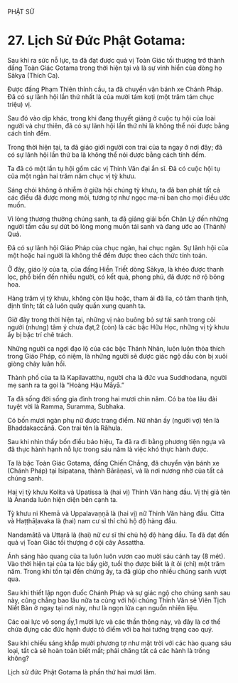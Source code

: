 PHẬT SỬ

# 27. Lịch Sử Đức Phật Gotama:

Sau khi ra sức nỗ lực, ta đã đạt được quả vị Toàn Giác tối thượng trở thành đấng Toàn Giác Gotama trong thời hiện tại và là sự vinh hiển của dòng họ Sākya (Thích Ca).

Được đấng Phạm Thiên thỉnh cầu, ta đã chuyển vận bánh xe Chánh Pháp. Đã có sự lãnh hội lần thứ nhất là của mười tám koṭi (một trăm tám chục triệu) vị.

Sau đó vào dịp khác, trong khi đang thuyết giảng ở cuộc tụ hội của loài người và chư thiên, đã có sự lãnh hội lần thứ nhì là không thể nói được bằng cách tính đếm.

Trong thời hiện tại, ta đã giáo giới người con trai của ta ngay ở nơi đây; đã có sự lãnh hội lần thứ ba là không thể nói được bằng cách tính đếm.

Ta đã có một lần tụ hội gồm các vị Thinh Văn đại ẩn sĩ. Đã có cuộc hội tụ của một ngàn hai trăm năm chục vị tỳ khưu.

Sáng chói không ô nhiễm ở giữa hội chúng tỳ khưu, ta đã ban phát tất cả các điều đã được mong mỏi, tương tợ như ngọc ma-ni ban cho mọi điều ước muốn.

Vì lòng thương thưởng chúng sanh, ta đã giảng giải bốn Chân Lý đến những người tầm cầu sự dứt bỏ lòng mong muốn tái sanh và đang ước ao (Thánh) Quả.

Đã có sự lãnh hội Giáo Pháp của chục ngàn, hai chục ngàn. Sự lãnh hội của một hoặc hai người là không thể đếm được theo cách thức tính toán.

Ở đây, giáo lý của ta, của đấng Hiền Triết dòng Sākya, là khéo được thanh lọc, phổ biến đến nhiều người, có kết quả, phong phú, đã được nở rộ bông hoa.

Hàng trăm vị tỳ khưu, không còn lậu hoặc, tham ái đã lìa, có tâm thanh tịnh, định tĩnh; tất cả luôn quây quần xung quanh ta.

Giờ đây trong thời hiện tại, những vị nào buông bỏ sự tái sanh trong cõi người (nhưng) tâm ý chưa đạt,2 (còn) là các bậc Hữu Học, những vị tỳ khưu ấy bị bậc trí chê trách.

Những người ca ngợi đạo lộ của các bậc Thánh Nhân, luôn luôn thỏa thích trong Giáo Pháp, có niệm, là những người sẽ được giác ngộ dầu còn bị xuôi giòng chảy luân hồi.

Thành phố của ta là Kapilavatthu, người cha là đức vua Suddhodana, người mẹ sanh ra ta gọi là “Hoàng Hậu Māyā.”

Ta đã sống đời sống gia đình trong hai mươi chín năm. Có ba tòa lâu đài tuyệt vời là Ramma, Suramma, Subhaka.

Có bốn mươi ngàn phụ nữ được trang điểm. Nữ nhân ấy (người vợ) tên là Bhaddakaccānā. Con trai tên là Rāhula.

Sau khi nhìn thấy bốn điều báo hiệu, Ta đã ra đi bằng phương tiện ngựa và đã thực hành hạnh nỗ lực trong sáu năm là việc khó thực hành được.

Ta là bậc Toàn Giác Gotama, đấng Chiến Chắng, đã chuyển vận bánh xe (Chánh Pháp) tại Isipatana, thành Bārāṇasī, và là nơi nương nhờ của tất cả chúng sanh.

Hai vị tỳ khưu Kolita và Upatissa là (hai vị) Thinh Văn hàng đầu. Vị thị giả tên là Ānanda luôn hiện diện bên cạnh ta.

Tỳ khưu ni Khemā và Uppalavaṇṇā là (hai vị) nữ Thinh Văn hàng đầu. Citta và Haṭṭhāḷavaka là (hai) nam cư sĩ thí chủ hộ độ hàng đầu.

Nandamātā và Uttarā là (hai) nữ cư sĩ thí chủ hộ độ hàng đầu. Ta đã đạt đến quả vị Toàn Giác tối thượng ở cội cây Assattha.

Ánh sáng hào quang của ta luôn luôn vươn cao mười sáu cánh tay (8 mét). Vào thời hiện tại của ta lúc bấy giờ, tuổi thọ được biết là ít ỏi (chỉ) một trăm năm. Trong khi tồn tại đến chừng ấy, ta đã giúp cho nhiều chúng sanh vượt qua.

Sau khi thiết lập ngọn đuốc Chánh Pháp và sự giác ngộ cho chúng sanh sau này, cũng chẳng bao lâu nữa ta cùng với hội chúng Thinh Văn sẽ Viên Tịch Niết Bàn ở ngay tại nơi này, như là ngọn lửa cạn nguồn nhiên liệu.

Các oai lực vô song ấy,1 mười lực và các thần thông này, và đây là cơ thể chứa đựng các đức hạnh được tô điểm với ba hai tướng trạng cao quý.

Sau khi chiếu sáng khắp mười phương tợ như mặt trời với các hào quang sáu loại, tất cả sẽ hoàn toàn biết mất; phải chăng tất cả các hành là trống không?

Lịch sử đức Phật Gotama là phần thứ hai mươi lăm.

